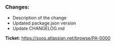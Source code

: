 ### Changes:
  - Description of the change
  - Updated package.json version
  - Update CHANGELOG.md

**Ticket:** https://soos.atlassian.net/browse/PA-0000

<!---
If you want to create a release make sure to bump the version on package.json, once it's merged just push a tag with the version
eg if package version is 1.0.0 push a tag with the version v1.0.0 (make sure to use the v as a prefix).
 This will be enough to release a new version
-->
